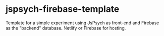 # jspsych-firebase-template
Template for a simple experiment using JsPsych as front-end and Firebase as the "backend" database. Netlify or Firebase for hosting.
